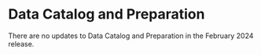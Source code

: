 #  Data Catalog and Preparation

<head>
  <meta name="guidename" content="Release Notes"/>
  <meta name="context" content="GUID-26f3a784-6800-4633-998c-3968e8abd0d8"/>
</head>


There are no updates to Data Catalog and Preparation in the February 2024 release.